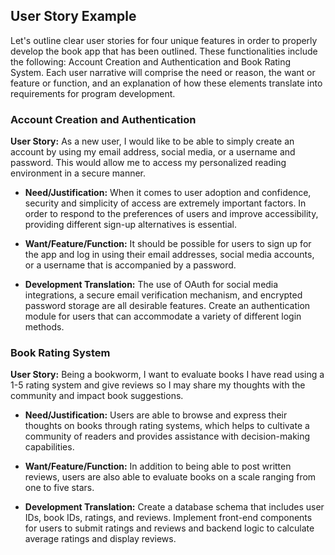 ## **User Story Example**

Let's outline clear user stories for four unique features in order to properly develop the book app that has been outlined. These functionalities include the following: Account Creation and Authentication and Book Rating System. Each user narrative will comprise the need or reason, the want or feature or function, and an explanation of how these elements translate into requirements for program development.

### **Account Creation and Authentication**

**User Story:** As a new user, I would like to be able to simply create an account by using my email address, social media, or a username and password. This would allow me to access my personalized reading environment in a secure manner.

- **Need/Justification:** When it comes to user adoption and confidence, security and simplicity of access are extremely important factors. In order to respond to the preferences of users and improve accessibility, providing different sign-up alternatives is essential.

- **Want/Feature/Function:** It should be possible for users to sign up for the app and log in using their email addresses, social media accounts, or a username that is accompanied by a password.

- **Development Translation:**  The use of OAuth for social media integrations, a secure email verification mechanism, and encrypted password storage are all desirable features. Create an authentication module for users that can accommodate a variety of different login methods.

### **Book Rating System**

**User Story:** Being a bookworm, I want to evaluate books I have read using a 1-5 rating system and give reviews so I may share my thoughts with the community and impact book suggestions.

- **Need/Justification:** Users are able to browse and express their thoughts on books through rating systems, which helps to cultivate a community of readers and provides assistance with decision-making capabilities.

- **Want/Feature/Function:** In addition to being able to post written reviews, users are also able to evaluate books on a scale ranging from one to five stars.

- **Development Translation:** Create a database schema that includes user IDs, book IDs, ratings, and reviews. Implement front-end components for users to submit ratings and reviews and backend logic to calculate average ratings and display reviews.